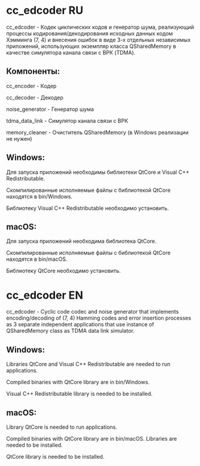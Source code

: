 # cc_edcoder RU
cc_edcoder - Кодек циклических кодов и генератор шума, реализующий процессы кодирования/декодирования исходных данных кодом Хэмминга (7, 4) и внесения ошибок в виде 3-х отдельных независимых приложений, использующих экземпляр класса QSharedMemory в качестве симулятора канала связи с ВРК (TDMA).

## Компоненты:

cc_encoder - Кодер

cc_decoder - Декодер

noise_generator - Генератор шума

tdma_data_link - Симулятор канала связи с ВРК

memory_cleaner - Очиститель QSharedMemory (в Windows реализации не нужен)

## Windows:
Для запуска приложений необходимы библиотеки QtCore и Visual C++ Redistributable.

Скомпилированные исполняемые файлы с библиотекой QtCore находятся в bin/Windows.

Библиотеку Visual C++ Redistributable необходимо установить.

## macOS:
Для запуска приложений необходима библиотека QtCore.

Скомпилированные исполняемые файлы с библиотекой QtCore находятся в bin/macOS. 

Библиотеку QtCore необходимо установить.

# cc_edcoder EN
cc_edcoder - Cyclic code codec and noise generator that implements encoding/decoding of (7, 4) Hamming codes and error insertion processes as 3 separate independent applications that use instance of QSharedMemory class as TDMA data link simulator.

## Windows:
Libraries QtCore and Visual C++ Redistributable are needed to run applications.

Compiled binaries with QtCore library are in bin/Windows.

Visual C++ Redistributable library is needed to be installed.

## macOS:
Library QtCore is needed to run applications.

Compiled binaries with QtCore library are in bin/macOS. Libraries are needed to be installed.

QtCore library is needed to be installed.
